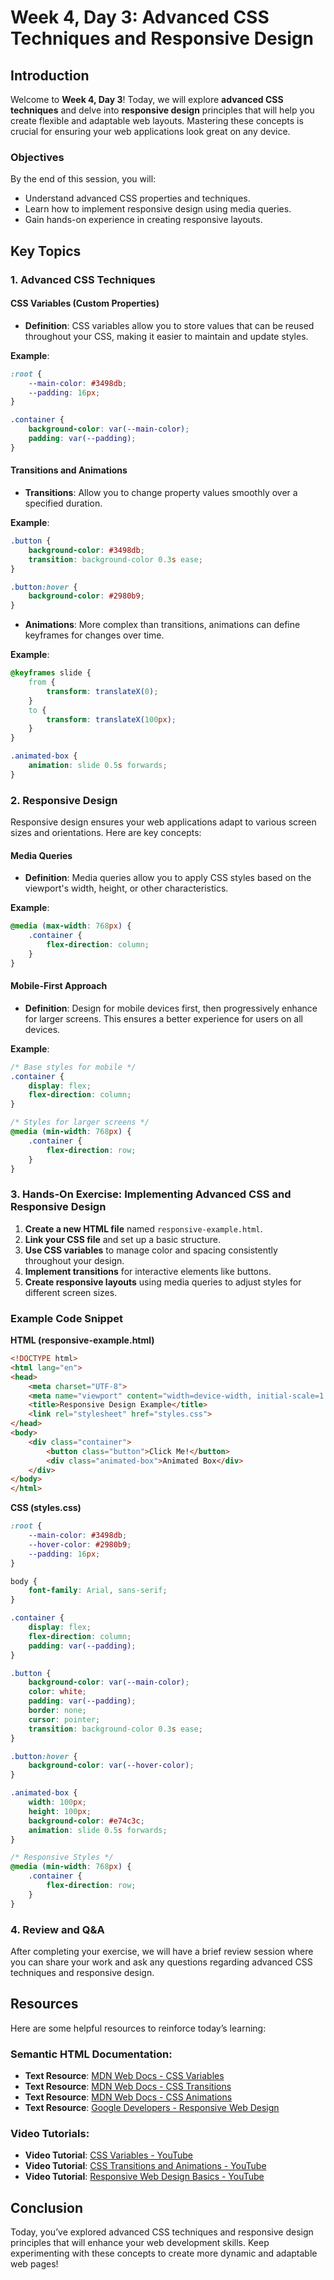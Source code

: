 # Week 4, Day 3: Advanced CSS Techniques and Responsive Design

## Introduction

Welcome to **Week 4, Day 3**! Today, we will explore **advanced CSS techniques** and delve into **responsive design** principles that will help you create flexible and adaptable web layouts. Mastering these concepts is crucial for ensuring your web applications look great on any device.

### Objectives

By the end of this session, you will:

- Understand advanced CSS properties and techniques.
- Learn how to implement responsive design using media queries.
- Gain hands-on experience in creating responsive layouts.

## Key Topics

### 1. Advanced CSS Techniques

#### CSS Variables (Custom Properties)

- **Definition**: CSS variables allow you to store values that can be reused throughout your CSS, making it easier to maintain and update styles.

**Example**:

```css
:root {
    --main-color: #3498db;
    --padding: 16px;
}

.container {
    background-color: var(--main-color);
    padding: var(--padding);
}
```

#### Transitions and Animations

- **Transitions**: Allow you to change property values smoothly over a specified duration.

**Example**:

```css
.button {
    background-color: #3498db;
    transition: background-color 0.3s ease;
}

.button:hover {
    background-color: #2980b9;
}
```

- **Animations**: More complex than transitions, animations can define keyframes for changes over time.

**Example**:

```css
@keyframes slide {
    from {
        transform: translateX(0);
    }
    to {
        transform: translateX(100px);
    }
}

.animated-box {
    animation: slide 0.5s forwards;
}
```

### 2. Responsive Design

Responsive design ensures your web applications adapt to various screen sizes and orientations. Here are key concepts:

#### Media Queries

- **Definition**: Media queries allow you to apply CSS styles based on the viewport's width, height, or other characteristics.

**Example**:

```css
@media (max-width: 768px) {
    .container {
        flex-direction: column;
    }
}
```

#### Mobile-First Approach

- **Definition**: Design for mobile devices first, then progressively enhance for larger screens. This ensures a better experience for users on all devices.

**Example**:

```css
/* Base styles for mobile */
.container {
    display: flex;
    flex-direction: column;
}

/* Styles for larger screens */
@media (min-width: 768px) {
    .container {
        flex-direction: row;
    }
}
```

### 3. Hands-On Exercise: Implementing Advanced CSS and Responsive Design

1. **Create a new HTML file** named `responsive-example.html`.
2. **Link your CSS file** and set up a basic structure.
3. **Use CSS variables** to manage color and spacing consistently throughout your design.
4. **Implement transitions** for interactive elements like buttons.
5. **Create responsive layouts** using media queries to adjust styles for different screen sizes.

### Example Code Snippet

**HTML (responsive-example.html)**

```html
<!DOCTYPE html>
<html lang="en">
<head>
    <meta charset="UTF-8">
    <meta name="viewport" content="width=device-width, initial-scale=1.0">
    <title>Responsive Design Example</title>
    <link rel="stylesheet" href="styles.css">
</head>
<body>
    <div class="container">
        <button class="button">Click Me!</button>
        <div class="animated-box">Animated Box</div>
    </div>
</body>
</html>
```

**CSS (styles.css)**

```css
:root {
    --main-color: #3498db;
    --hover-color: #2980b9;
    --padding: 16px;
}

body {
    font-family: Arial, sans-serif;
}

.container {
    display: flex;
    flex-direction: column;
    padding: var(--padding);
}

.button {
    background-color: var(--main-color);
    color: white;
    padding: var(--padding);
    border: none;
    cursor: pointer;
    transition: background-color 0.3s ease;
}

.button:hover {
    background-color: var(--hover-color);
}

.animated-box {
    width: 100px;
    height: 100px;
    background-color: #e74c3c;
    animation: slide 0.5s forwards;
}

/* Responsive Styles */
@media (min-width: 768px) {
    .container {
        flex-direction: row;
    }
}
```

### 4. Review and Q&A

After completing your exercise, we will have a brief review session where you can share your work and ask any questions regarding advanced CSS techniques and responsive design.

## Resources

Here are some helpful resources to reinforce today’s learning:

### Semantic HTML Documentation:
- **Text Resource**: [MDN Web Docs - CSS Variables](https://developer.mozilla.org/en-US/docs/Web/CSS/Using_CSS_custom_properties)
- **Text Resource**: [MDN Web Docs - CSS Transitions](https://developer.mozilla.org/en-US/docs/Web/CSS/CSS_Transitions/Using_CSS_transitions)
- **Text Resource**: [MDN Web Docs - CSS Animations](https://developer.mozilla.org/en-US/docs/Web/CSS/CSS_Animations/Using_CSS_animations)
- **Text Resource**: [Google Developers - Responsive Web Design](https://developers.google.com/web/fundamentals/design-and-ux/responsive)

### Video Tutorials:
- **Video Tutorial**: [CSS Variables - YouTube](https://www.youtube.com/watch?v=O14sH_zO9CQ)
- **Video Tutorial**: [CSS Transitions and Animations - YouTube](https://www.youtube.com/watch?v=6zVdIepF4Zc)
- **Video Tutorial**: [Responsive Web Design Basics - YouTube](https://www.youtube.com/watch?v=2yG1S7unE0o)

## Conclusion

Today, you’ve explored advanced CSS techniques and responsive design principles that will enhance your web development skills. Keep experimenting with these concepts to create more dynamic and adaptable web pages!


